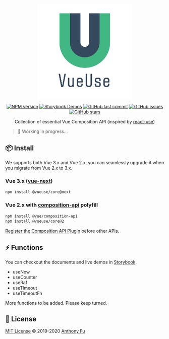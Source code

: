 <p align="center">
<img src="./screenshots/logo.png" alt="logo" width="300"/>
</p>

<p align="center">
<a href="https://www.npmjs.com/package/@vueuse/core" target="__blank"><img src="https://img.shields.io/npm/v/@vueuse/core?color=a1b858" alt="NPM version" /></a>
<a href="https://vueuse.netlify.com" target="__blank"><img src="https://img.shields.io/static/v1?label=storybook&message=demos&color=63ba83" alt="Storybook Demos" /></a>
<a href="https://github.com/antfu/vueuse" target="__blank"><img src="https://img.shields.io/github/last-commit/antfu/vueuse.svg?color=a38eed" alt="GitHub last commit" /></a>
<a href="https://github.com/antfu/vueuse/issues" target="__blank"><img src="https://img.shields.io/github/issues/antfu/vueuse.svg?color=c977be" alt="GitHub issues" /></a>
<a href="https://github.com/antfu/vueuse" target="__blank"><img alt="GitHub stars" src="https://img.shields.io/github/stars/antfu/vueuse?style=social"></a>
</p>

<p align="center">
Collection of essential Vue Composition API (inspired by <a href='https://github.com/streamich/react-use' target='__blank'>react-use</a>)
</p>

> 🚧 Working in progress...

## 📦 Install

We supports both Vue 3.x and Vue 2.x, you can seamlessly upgrade it when you migrate from Vue 2.x to 3.x.

### Vue 3.x ([vue-next](https://github.com/vuejs/vue-next))

```bash
npm install @vueuse/core@next
```

### Vue 2.x with [composition-api](https://github.com/vuejs/composition-api) polyfill


```bash
npm install @vue/composition-api
npm install @vueuse/core@2
```

[Register the Composition API Plugin](https://github.com/vuejs/composition-api#usage) before other APIs.

## ⚡ Functions

You can checkout the documents and live demos in [Storybook](https://vueuse.netlify.com/).

- useNow
- useCounter
- useRaf
- useTimeout
- useTimeoutFn

More functions to be added. Please keep turned.

## 📄 License

[MIT License](https://github.com/antfu/vueuse/blob/master/LICENSE) © 2019-2020 [Anthony Fu](https://github.com/antfu)

